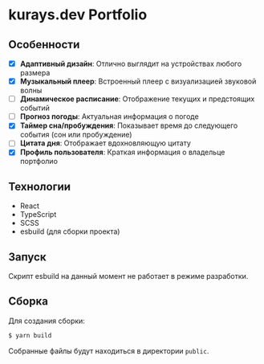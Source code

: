 # kurays.dev Portfolio

## Особенности

- [x] **Адаптивный дизайн**: Отлично выглядит на устройствах любого размера
- [x] **Музыкальный плеер**: Встроенный плеер с визуализацией звуковой волны
- [ ] **Динамическое расписание**: Отображение текущих и предстоящих событий
- [ ] **Прогноз погоды**: Актуальная информация о погоде
- [x] **Таймер сна/пробуждения**: Показывает время до следующего события (сон или пробуждение)
- [ ] **Цитата дня**: Отображает вдохновляющую цитату
- [x] **Профиль пользователя**: Краткая информация о владельце портфолио

## Технологии

- React
- TypeScript
- SCSS
- esbuild (для сборки проекта)

## Запуск

Скрипт esbuild на данный момент не работает в режиме разработки.

## Сборка

Для создания сборки:

```bash
$ yarn build
```

Собранные файлы будут находиться в директории `public`.
